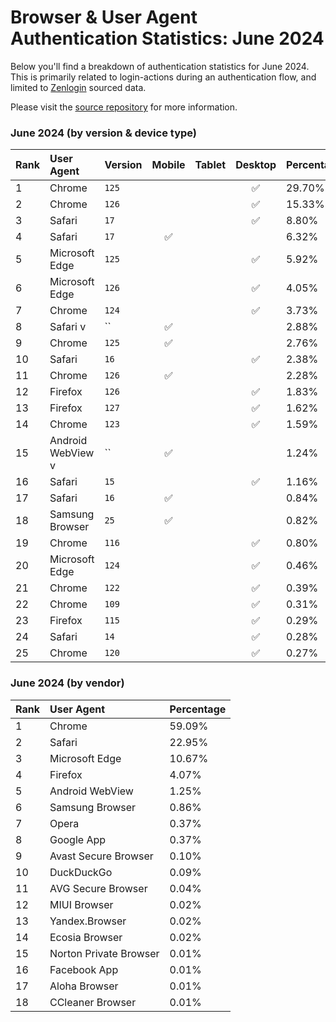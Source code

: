 # Browser & User Agent Authentication Statistics: June 2024

Below you'll find a breakdown of authentication statistics for
June 2024. This is primarily related to login-actions during an
authentication flow, and limited to <a href="https://zenlogin.co"/>Zenlogin</a>
sourced data.

Please visit the
<a href="https://github.com/zenlogin/browser-user-agent-authentication-statistics">source repository</a>
for more information.

### June 2024 (by version & device type)
| Rank | User Agent | Version | Mobile | Tablet | Desktop | Percentage |
| :--- | :--- | :--- | :---: | :---: | :---: | :--- |
| 1 | Chrome | `125` | | | ✅ | 29.70% |
| 2 | Chrome | `126` | | | ✅ | 15.33% |
| 3 | Safari | `17` | | | ✅ | 8.80% |
| 4 | Safari | `17` | ✅ | | | 6.32% |
| 5 | Microsoft Edge | `125` | | | ✅ | 5.92% |
| 6 | Microsoft Edge | `126` | | | ✅ | 4.05% |
| 7 | Chrome | `124` | | | ✅ | 3.73% |
| 8 | Safari v | `` | ✅ | | | 2.88% |
| 9 | Chrome | `125` | ✅ | | | 2.76% |
| 10 | Safari | `16` | | | ✅ | 2.38% |
| 11 | Chrome | `126` | ✅ | | | 2.28% |
| 12 | Firefox | `126` | | | ✅ | 1.83% |
| 13 | Firefox | `127` | | | ✅ | 1.62% |
| 14 | Chrome | `123` | | | ✅ | 1.59% |
| 15 | Android WebView v | `` | ✅ | | | 1.24% |
| 16 | Safari | `15` | | | ✅ | 1.16% |
| 17 | Safari | `16` | ✅ | | | 0.84% |
| 18 | Samsung Browser | `25` | ✅ | | | 0.82% |
| 19 | Chrome | `116` | | | ✅ | 0.80% |
| 20 | Microsoft Edge | `124` | | | ✅ | 0.46% |
| 21 | Chrome | `122` | | | ✅ | 0.39% |
| 22 | Chrome | `109` | | | ✅ | 0.31% |
| 23 | Firefox | `115` | | | ✅ | 0.29% |
| 24 | Safari | `14` | | | ✅ | 0.28% |
| 25 | Chrome | `120` | | | ✅ | 0.27% |

### June 2024 (by vendor)
| Rank | User Agent | Percentage |
| :--- | :--- | :--- |
| 1 | Chrome | 59.09% |
| 2 | Safari | 22.95% |
| 3 | Microsoft Edge | 10.67% |
| 4 | Firefox | 4.07% |
| 5 | Android WebView | 1.25% |
| 6 | Samsung Browser | 0.86% |
| 7 | Opera | 0.37% |
| 8 | Google App | 0.37% |
| 9 | Avast Secure Browser | 0.10% |
| 10 | DuckDuckGo | 0.09% |
| 11 | AVG Secure Browser | 0.04% |
| 12 | MIUI Browser | 0.02% |
| 13 | Yandex.Browser | 0.02% |
| 14 | Ecosia Browser | 0.02% |
| 15 | Norton Private Browser | 0.01% |
| 16 | Facebook App | 0.01% |
| 17 | Aloha Browser | 0.01% |
| 18 | CCleaner Browser | 0.01% |
